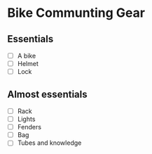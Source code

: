 # Bike Communting Gear

## Essentials

- [ ] A bike
- [ ] Helmet
- [ ] Lock

## Almost essentials

- [ ] Rack
- [ ] Lights
- [ ] Fenders
- [ ] Bag
- [ ] Tubes and knowledge
